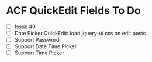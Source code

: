 ACF QuickEdit Fields To Do
==========================

 - [ ] Issue #9
 - [ ] Date Picker QuickEdit: load jquery-ui css on edit posts
 - [ ] Support Password
 - [ ] Support Date Time Picker
 - [ ] Support Time Picker